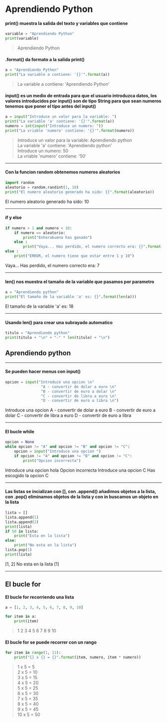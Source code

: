 # Aprendiendo Python

#### print() muestra la salida del texto y variables que contiene
```python
variable = "Aprendiendo Python"
print(variable)
```
> Aprendiendo Python

#### .format() da formato a la salida print()
```python
a = "Aprendiendo Python"
print("La variable a contiene: '{}'".format(a))
```
> La variable a contiene: 'Aprendiendo Python'

#### input() es un medio de entrada para que el usuario introduzca datos, los valores introducidos por input() son de tipo String para que sean numeros tenemos que poner el tipo antes del input()
```python
a = input("Introduce un valor para la variable: ")
print("La variable 'a' contiene: '{}'".format(a))
numero = int(input("Introduce un numero: "))
print("La vriable 'numero' contiene: '{}'".format(numero))
```
> 
> Introduce un valor para la variable: Aprendiendo python  
La variable 'a' contiene: 'Aprendiendo python'  
Introduce un numero: 50  
> La vriable 'numero' contiene: '50'

---

#### Con la funcion random obtenemos numeros aleatorios 
```python
import random 
aleatorio = random.randint(1, 10)
print("El numero aleatorio generado ha sido: {}".format(aleatorio))
```
El numero aleatorio generado ha sido: 10

---

#### if y else 
```python
if numero > 1 and numero < 10:
    if numero == aleatorio:
        print("Enhorabuena has ganado")
    else :
        print("Vaya... Has perdido, el numero correcto era: {}".format(aleatorio))
else :
    print("ERROR, el numero tiene que estar entre 1 y 10")
```
Vaya... Has perdido, el numero correcto era: 7

---

#### len() nos muestra el tamaño de la variable que pasamos por parametro
```python
a = "Aprendiendo python"
print("El tamaño de la variable 'a' es: {}".format(len(a)))
```
El tamaño de la variable 'a' es: 18

---

#### Usando len() para crear una subrayado automatico
```python
titulo = "Aprendiendo python"
print(titulo + "\n" + "-" * len(titulo) + "\n")
```
Aprendiendo python
------------------

---

#### Se pueden hacer menus con input()
```python
opcion = input("Introduce una opcion \n"
                "A - convertir de dolar a euro \n"
                "B - convertir de euro a dolar \n"
                "C - convertir de libra a euro \n"
                "D - convertir de euro a libra \n")
```
Introduce una opcion 
A - convertir de dolar a euro 
B - convertir de euro a dolar 
C - convertir de libra a euro 
D - convertir de euro a libra 

---

#### El bucle while
```python
opcion = None
while opcion != "A" and opcion != "B" and opcion != "C":
    opcion = input("Introduce una opcion ")
    if opcion != "A" and opcion != "B" and opcion != "C":
        print("Opcion incorrecta")
```
Introduce una opcion hola
Opcion incorrecta
Introduce una opcion C
Has escogido la opcion C

---

#### Las listas se incializan con [], con .append() añadimos objetos a la lista, con .pop() eliminamos objetos de la lista y con in buscamos un objeto en la lista
```python
lista = []
lista.append(1)
lista.append(2)
print(lista)
if 50 in lista:
    print("Esta en la lista")
else:
    print("No esta en la lista")
lista.pop(1)
print(lista)
```
[1, 2]
No esta en la lista
[1]

---

## El bucle for 

#### El bucle for recorriendo una lista 
```python
a = [1, 2, 3, 4, 5, 6, 7, 8, 9, 10]

for item in a:
    print(item)
```
> 1 2 3 4 5 6 7 8 9 10


#### El bucle for se puede recorrer con un rango 
```python
for item in range(1, 11):
    print("{} x {} = {}".format(item, numero, item * numero))
```
> 1 x 5 = 5  
> 2 x 5 = 10  
> 3 x 5 = 15  
> 4 x 5 = 20  
> 5 x 5 = 25  
> 6 x 5 = 30  
> 7 x 5 = 35  
> 8 x 5 = 40  
> 9 x 5 = 45  
> 10 x 5 = 50  
